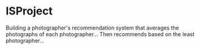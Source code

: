 # ISProject
Building a photographer's recommendation system that averages the photographs of each photographer... Then recommends based on the least photographer... 
